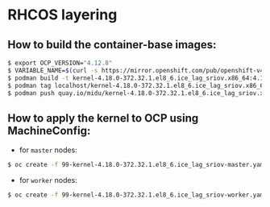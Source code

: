 # RHCOS layering

## How to build the container-base images:

```bash
$ export OCP_VERSION="4.12.8"
$ VARIABLE_NAME=$(curl -s https://mirror.openshift.com/pub/openshift-v4/clients/ocp/$OCP_VERSION/release.txt | grep -m1 'rhel-coreos-8' | awk -F ' ' '{print $2}')
$ podman build -t kernel-4.18.0-372.32.1.el8_6.ice_lag_sriov.x86_64:4.12.8 --no-cache --build-arg rhel_coreos_release=${VARIABLE_NAME} .
$ podman tag localhost/kernel-4.18.0-372.32.1.el8_6.ice_lag_sriov.x86_64:4.12.8 quay.io/midu/kernel-4.18.0-372.32.1.el8_6.ice_lag_sriov.x86_64:4.12.8
$ podman push quay.io/midu/kernel-4.18.0-372.32.1.el8_6.ice_lag_sriov.x86_64:4.12.8
```

## How to apply the kernel to OCP using MachineConfig:

- for `master` nodes:

```bash
$ oc create -f 99-kernel-4.18.0-372.32.1.el8_6.ice_lag_sriov-master.yaml
```

- for `worker` nodes:

```bash
$ oc create -f 99-kernel-4.18.0-372.32.1.el8_6.ice_lag_sriov-worker.yaml
```